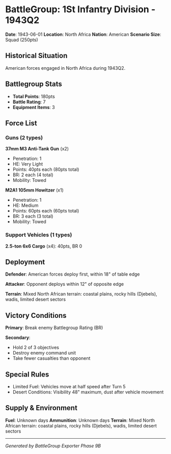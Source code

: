 # BattleGroup: 1St Infantry Division - 1943Q2

**Date**: 1943-06-01
**Location**: North Africa
**Nation**: American
**Scenario Size**: Squad (250pts)

## Historical Situation

American forces engaged in North Africa during 1943Q2.

## Battlegroup Stats

- **Total Points**: 180pts
- **Battle Rating**: 7
- **Equipment Items**: 3

## Force List

### Guns (2 types)

**37mm M3 Anti-Tank Gun** (x2)
- Penetration: 1
- HE: Very Light
- Points: 40pts each (80pts total)
- BR: 2 each (4 total)
- Mobility: Towed

**M2A1 105mm Howitzer** (x1)
- Penetration: 1
- HE: Medium
- Points: 60pts each (60pts total)
- BR: 3 each (3 total)
- Mobility: Towed

### Support Vehicles (1 types)

**2.5-ton 6x6 Cargo** (x4): 40pts, BR 0

## Deployment

**Defender**: American forces deploy first, within 18" of table edge

**Attacker**: Opponent deploys within 12" of opposite edge

**Terrain**: Mixed North African terrain: coastal plains, rocky hills (Djebels), wadis, limited desert sectors

## Victory Conditions

**Primary**: Break enemy Battlegroup Rating (BR)

**Secondary**:
- Hold 2 of 3 objectives
- Destroy enemy command unit
- Take fewer casualties than opponent

## Special Rules

- Limited Fuel: Vehicles move at half speed after Turn 5
- Desert Conditions: Visibility 48" maximum, dust after vehicle movement

## Supply & Environment

**Fuel**: Unknown days
**Ammunition**: Unknown days
**Terrain**: Mixed North African terrain: coastal plains, rocky hills (Djebels), wadis, limited desert sectors

---

*Generated by BattleGroup Exporter Phase 9B*
